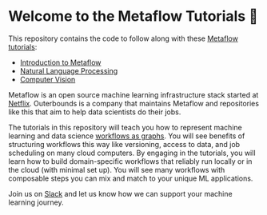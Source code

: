 Welcome to the Metaflow Tutorials 👋
================

This repository contains the code to follow along with these [Metaflow tutorials](https://outerbounds.com/docs/tutorials-welcome/):
- [Introduction to Metaflow](/docs/intro-tutorial-overview/)
- [Natural Language Processing](/docs/nlp-tutorial-overview/)
- [Computer Vision](/docs/cv-tutorial-overview/)

Metaflow is an open source machine learning infrastructure stack started at [Netflix](https://github.com/Netflix). Outerbounds is a company that maintains Metaflow and repositories like this that aim to help data scientists do their jobs.

The tutorials in this repository will teach you how to represent machine learning and data science [workflows as graphs](https://outerbounds.com/docs/dags-in-data-science/). You will see benefits of structuring workflows this way like versioning, access to data, and job scheduling on many cloud computers. By engaging in the tutorials, you will learn how to build domain-specific workflows that reliably run locally or in the cloud (with minimal set up). You will see many workflows with composable steps you can mix and match to your unique ML applications. 

Join us on [Slack](http://slack.outerbounds.co/) and let us know how we can support your machine learning journey.
